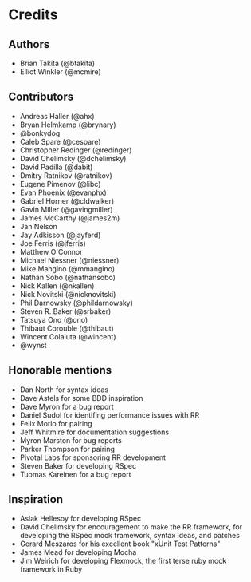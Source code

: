 # Credits

## Authors

* Brian Takita (@btakita)
* Elliot Winkler (@mcmire)


## Contributors

* Andreas Haller (@ahx)
* Bryan Helmkamp (@brynary)
* @bonkydog
* Caleb Spare (@cespare)
* Christopher Redinger (@redinger)
* David Chelimsky (@dchelimsky)
* David Padilla (@dabit)
* Dmitry Ratnikov (@ratnikov)
* Eugene Pimenov (@libc)
* Evan Phoenix (@evanphx)
* Gabriel Horner (@cldwalker)
* Gavin Miller (@gavingmiller)
* James McCarthy (@james2m)
* Jan Nelson
* Jay Adkisson (@jayferd)
* Joe Ferris (@jferris)
* Matthew O'Connor
* Michael Niessner (@niessner)
* Mike Mangino (@mmangino)
* Nathan Sobo (@nathansobo)
* Nick Kallen (@nkallen)
* Nick Novitski (@nicknovitski)
* Phil Darnowsky (@phildarnowsky)
* Steven R. Baker (@srbaker)
* Tatsuya Ono (@ono)
* Thibaut Corouble (@thibaut)
* Wincent Colaiuta (@wincent)
* @wynst


## Honorable mentions

* Dan North for syntax ideas
* Dave Astels for some BDD inspiration
* Dave Myron for a bug report
* Daniel Sudol for identifing performance issues with RR
* Felix Morio for pairing
* Jeff Whitmire for documentation suggestions
* Myron Marston for bug reports
* Parker Thompson for pairing
* Pivotal Labs for sponsoring RR development
* Steven Baker for developing RSpec
* Tuomas Kareinen for a bug report


## Inspiration

* Aslak Hellesoy for developing RSpec
* David Chelimsky for encouragement to make the RR framework, for developing the
  RSpec mock framework, syntax ideas, and patches
* Gerard Meszaros for his excellent book "xUnit Test Patterns"
* James Mead for developing Mocha
* Jim Weirich for developing Flexmock, the first terse ruby mock framework in
  Ruby

